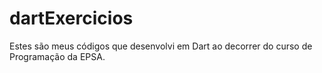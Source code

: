 # dartExercicios
Estes são meus códigos que desenvolvi em Dart ao decorrer do curso de Programação da EPSA.
